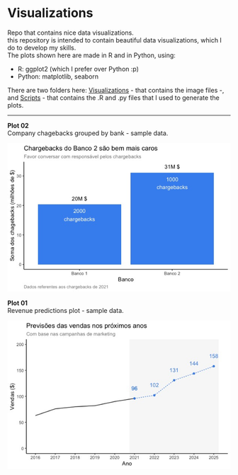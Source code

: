 # Visualizations
Repo that contains nice data visualizations.  
this repository is intended to contain beautiful data visualizations, which I do to develop my skills.  
The plots shown here are made in R and in Python, using:

- R: ggplot2 (which I prefer over Python :p)
- Python: matplotlib, seaborn

There are two folders here: [Visualizations](Visualizations) - that contains the image files -, and [Scripts](Scripts) - that contains the .R and .py files that I used to generate the plots.

---

**Plot 02**  
Company chagebacks grouped by bank - sample data.
<p align="center">
  <img src="Visualizations/visualization-02.jpeg" />
</p>

**Plot 01**  
Revenue predictions plot - sample data.
<p align="center">
  <img src="Visualizations/visualization-01.jpeg" />
</p>
